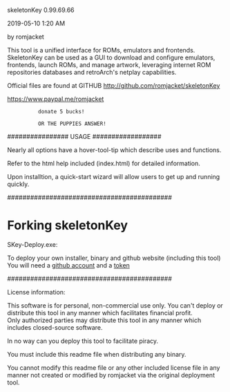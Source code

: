 skeletonKey 0.99.69.66

 2019-05-10 1:20 AM
 
by romjacket 

This tool is a unified interface for ROMs, emulators and frontends.
SkeletonKey can be used as a GUI to download and configure emulators, frontends, 
launch ROMs, and manage artwork, leveraging internet ROM repositories databases 
and retroArch's netplay capabilities.

Official files are found at GITHUB
http://github.com/romjacket/skeletonKey


https://www.paypal.me/romjacket

              donate 5 bucks!  
              
              OR THE PUPPIES ANSWER!
  


################  USAGE  ##################

Nearly all options have a hover-tool-tip which describe uses and functions.

Refer to the html help included (index.html) for detailed information.

Upon installtion, a quick-start wizard will allow users to get up and running quickly.

###########################################

# Forking skeletonKey

SKey-Deploy.exe:  

To deploy your own installer, binary and github website (including this tool) 
You will need a [github account](https://github.com/join) and a [token](https://github.com/settings/tokens)

###########################################

License information:

This software is for personal, non-commercial use only.
You can't deploy or distribute this tool in any manner which facilitates financial profit.  
Only authorized parties may distribute this tool in any manner which includes closed-source software.  

In no way can you deploy this tool to facilitate piracy.  

You must include this readme file when distributing any binary.

You cannot modify this readme file or any other included license file in any manner not created or modified by romjacket via the original deployment tool.
